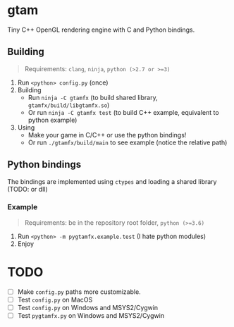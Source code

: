 # gtam
Tiny C++ OpenGL rendering engine with C and Python bindings.

## Building

> Requirements: `clang`, `ninja`, `python (>2.7 or >=3)`

1. Run `<python> config.py` (once)
2. Building
   - Run `ninja -C gtamfx` (to build shared library, `gtamfx/build/libgtamfx.so`)<br>
   - Or run `ninja -C gtamfx test` (to build C++ example, equivalent to python example)
2. Using
   - Make your game in C/C++ or use the python bindings!
   - Or run `./gtamfx/build/main` to see example (notice the relative path)

## Python bindings

The bindings are implemented using `ctypes` and loading a shared library (TODO: or dll)

### Example

> Requirements: be in the repository root folder, `python (>=3.6)`

1. Run `<python> -m pygtamfx.example.test` (I hate python modules)
2. Enjoy

# TODO

- [ ] Make `config.py` paths more customizable.
- [ ] Test `config.py` on MacOS
- [ ] Test `config.py` on Windows and MSYS2/Cygwin
- [ ] Test `pygtamfx.py` on Windows and MSYS2/Cygwin
